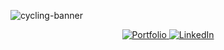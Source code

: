 
![cycling-banner](https://res.cloudinary.com/daq5feofb/image/upload/v1702119674/Joshua_Mayhew_1200_x_342_px_lnmrsf.png)

<p align="center">
  <a href="https://joshmayhew.dev" target="_blank">
    <img alt="Portfolio" src="https://img.shields.io/badge/-PORTFOLIO-AD9D90?style=flat&logo=react&logoColor=white"/>
  </a>
  <a href="https://linkedin.com/joshua-mayhew-dev/" target="_blank">
    <img alt="LinkedIn" src="https://img.shields.io/badge/-LINKEDIN-AD9D90?style=flat&logo=linkedin&logoColor=white"/>
  </a>
</p>


<!--
**jmayheww/jmayheww** is a ✨ _special_ ✨ repository because its `README.md` (this file) appears on your GitHub profile.

Here are some ideas to get you started:

- 🔭 I’m currently working on ...
- 🌱 I’m currently learning ...
- 👯 I’m looking to collaborate on ...
- 🤔 I’m looking for help with ...
- 💬 Ask me about ...
- 📫 How to reach me: ...
- 😄 Pronouns: ...
- ⚡ Fun fact: ...
-->
